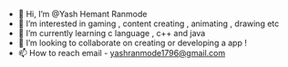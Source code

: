- 👋 Hi, I’m @Yash Hemant Ranmode
- 👀 I’m interested in gaming , content creating , animating , drawing etc 
- 🌱 I’m currently learning c language , c++ and java 
- 💞️ I’m looking to collaborate on creating or developing a app !
- 📫 How to reach email - yashranmode1796@gmail.com 

<!---
YashRanmode96/YashRanmode96 is a ✨ special ✨ repository because its `README.md` (this file) appears on your GitHub profile.
You can click the Preview link to take a look at your changes.
--->
